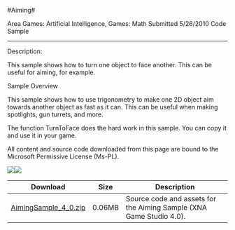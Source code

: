 #Aiming#

Area
Games: Artificial Intelligence, Games: Math
Submitted
5/26/2010
Code Sample

---

Description:

This sample shows how to turn one object to face another. This can be useful for aiming, for example.

Sample Overview

This sample shows how to use trigonometry to make one 2D object aim towards another object as fast as it can. This can be useful when making spotlights, gun turrets, and more.

The function TurnToFace does the hard work in this sample. You can copy it and use it in your game.


All content and source code downloaded from this page are bound to the Microsoft Permissive License (Ms-PL).

![](https://github.com/kniEngine/XNAGameStudio/blob/main/Images/XNA_Aiming_01_small.jpg)![](https://github.com/kniEngine/XNAGameStudio/blob/main/Images/XNA_Aiming_02_small.jpg)	



Download | Size | Description
---|---|---|
[AimingSample_4_0.zip](https://github.com/kniEngine/XNAGameStudio/blob/main/Samples/AimingSample_4_0.zip?raw=true) | 0.06MB | Source code and assets for the Aiming Sample (XNA Game Studio 4.0). 